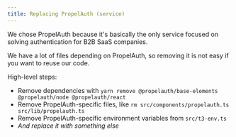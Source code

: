 ```yaml
---
title: Replacing PropelAuth (service)
---
```


We chose PropelAuth because it's basically the only service focused on solving authentication for B2B SaaS companies.

We have a lot of files depending on PropelAuth, so removing it is not easy if you want to reuse our code.

High-level steps:

- Remove dependencies with `yarn remove @propelauth/base-elements @propelauth/node @propelauth/react`
- Remove PropelAuth-specific files, like `rm src/components/propelauth.ts src/lib/propelauth.ts`
- Remove PropelAuth-specific environment variables from `src/t3-env.ts`
- _And replace it with something else_
